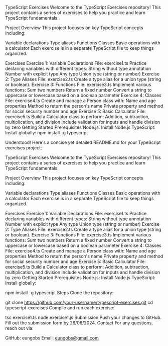 TypeScript Exercises
Welcome to the TypeScript Exercises repository! This project contains a series of exercises to help you practice and learn TypeScript fundamentals.

Project Overview
This project focuses on key TypeScript concepts including:

Variable declarations
Type aliases
Functions
Classes
Basic operations with a calculator
Each exercise is in a separate TypeScript file to keep things organized.

Exercises
Exercise 1: Variable Declarations
File: exercise1.ts
Practice declaring variables with different types:
String without type annotation
Number with explicit type
Any type
Union type (string or number)
Exercise 2: Type Aliases
File: exercise2.ts
Create a type alias for a union type (string or boolean).
Exercise 3: Functions
File: exercise3.ts
Implement various functions:
Sum two numbers
Return a fixed number
Convert a string to uppercase or lowercase based on a boolean parameter
Exercise 4: Classes
File: exercise4.ts
Create and manage a Person class with:
Name and age properties
Method to return the person's name
Private property and method for social security number and age
Exercise 5: Basic Calculator
File: exercise5.ts
Build a Calculator class to perform:
Addition, subtraction, multiplication, and division
Include validation for inputs and handle division by zero
Getting Started
Prerequisites
Node.js: Install Node.js
TypeScript: Install globally:
npm install -g typescript

Understood! Here's a concise yet detailed README.md for your TypeScript exercises project:

TypeScript Exercises
Welcome to the TypeScript Exercises repository! This project contains a series of exercises to help you practice and learn TypeScript fundamentals.

Project Overview
This project focuses on key TypeScript concepts including:

Variable declarations
Type aliases
Functions
Classes
Basic operations with a calculator
Each exercise is in a separate TypeScript file to keep things organized.

Exercises
Exercise 1: Variable Declarations
File: exercise1.ts
Practice declaring variables with different types:
String without type annotation
Number with explicit type
Any type
Union type (string or number)
Exercise 2: Type Aliases
File: exercise2.ts
Create a type alias for a union type (string or boolean).
Exercise 3: Functions
File: exercise3.ts
Implement various functions:
Sum two numbers
Return a fixed number
Convert a string to uppercase or lowercase based on a boolean parameter
Exercise 4: Classes
File: exercise4.ts
Create and manage a Person class with:
Name and age properties
Method to return the person's name
Private property and method for social security number and age
Exercise 5: Basic Calculator
File: exercise5.ts
Build a Calculator class to perform:
Addition, subtraction, multiplication, and division
Include validation for inputs and handle division by zero
Getting Started
Prerequisites
Node.js: Install Node.js
TypeScript: Install globally:

npm install -g typescript
Steps
Clone the repository:


git clone https://github.com/your-username/typescript-exercises.git
cd typescript-exercises
Compile and run each exercise:

tsc exercise1.ts
node exercise1.js
Submission
Push your changes to GitHub.
Fill out the submission form by 26/06/2024.
Contact
For any questions, reach out via:

GitHub: eungobs
Email: eungobs@gmail.com
